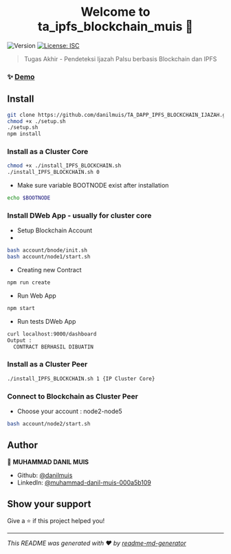 <h1 align="center">Welcome to ta_ipfs_blockchain_muis 👋</h1>
<p>
  <img alt="Version" src="https://img.shields.io/badge/version-1.0.0-blue.svg?cacheSeconds=2592000" />
  <a href="#" target="_blank">
    <img alt="License: ISC" src="https://img.shields.io/badge/License-ISC-yellow.svg" />
  </a>
</p>

> Tugas Akhir - Pendeteksi Ijazah Palsu berbasis Blockchain dan IPFS

### ✨ [Demo](https://sivilchain.smartsupportku.com)

## Install

```bash
git clone https://github.com/danilmuis/TA_DAPP_IPFS_BLOCKCHAIN_IJAZAH.git
chmod +x ./setup.sh
./setup.sh
npm install
```
### Install as a Cluster Core

```bash
chmod +x ./install_IPFS_BLOCKCHAIN.sh
./install_IPFS_BLOCKCHAIN.sh 0
```


* Make sure variable BOOTNODE exist after installation 
```bash
echo $BOOTNODE
```

### Install DWeb App - usually for cluster core

* Setup Blockchain Account
* 
```bash
bash account/bnode/init.sh
bash account/node1/start.sh
```

* Creating new Contract
```bash
npm run create
```


*  Run Web App

```bash
npm start
```

* Run tests DWeb App

```bash
curl localhost:9000/dashboard
Output :
  CONTRACT BERHASIL DIBUATIN
```

### Install as a Cluster Peer

```bash
./install_IPFS_BLOCKCHAIN.sh 1 {IP Cluster Core}
```

### Connect to Blockchain as Cluster Peer
* Choose your account : node2-node5
```bash
bash account/node2/start.sh
```

## Author

👤 **MUHAMMAD DANIL MUIS**

* Github: [@danilmuis](https://github.com/danilmuis)
* LinkedIn: [@muhammad-danil-muis-000a5b109](https://linkedin.com/in/muhammad-danil-muis-000a5b109)

## Show your support

Give a ⭐️ if this project helped you!

***
_This README was generated with ❤️ by [readme-md-generator](https://github.com/kefranabg/readme-md-generator)_
